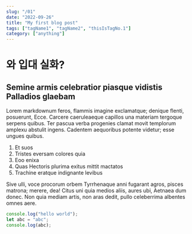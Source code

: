 ```yaml
---
slug: "/01"
date: "2022-09-26"
title: "My first blog post"
tags: ["tagName1", "tagName2", "thisIsTagNo.1"]
category: ["anything"]
---
```


# 와 입대 실화?

## Semine armis celebratior piasque vidistis Palladios glaebam

Lorem markdownum feros, flammis imagine exclamatque; denique flenti, posuerunt,
Ecce. Carcere caeruleaeque capillos una materiam tergoque serpens quibus. Ter
pascua verba progenies clamat movit templorum amplexu abstulit ingens. Cadentem
aequoribus potente videtur; esse ungues quibus.

1. Et suos
2. Tristes eversam colores quia
3. Eoo enixa
4. Quas Hectoris plurima exitus mittit mactatos
5. Trachine eratque indignante levibus

Sive ulli, voce procorum orbem Tyrrhenaque anni fugarant agros, pisces matrona;
merere, dea! Citus uni quia medios aliis, aures ubi, Aetnaea dum donec. Non quia
mediam artis, non aras dedit, pullo celeberrima albentes omnes aere.

```js
console.log("hello world");
let abc = "abc";
console.log(abc);
```